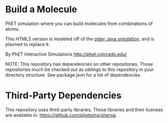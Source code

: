 Build a Molecule
================

PhET simulation where you can build molecules from combinations of atoms.

This HTML5 version is modeled off of the [older Java simulation](http://phet.colorado.edu/en/simulation/build-a-molecule), and is planned to replace it.

By PhET Interactive Simulations
http://phet.colorado.edu/

NOTE: This repository has dependencies on other repositories. Those repositories
much be checked out as siblings to this repository in your directory structure.
See package.json for a list of dependencies.

Third-Party Dependencies
=============

This repository uses third-party libraries.
Those libraries and their licenses are available in: https://github.com/phetsims/sherpa.